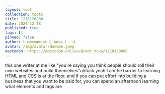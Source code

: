 ```yaml
---
layout: toot
collection: toots
title: 1218120800
date: 2024-12-18
published: true
tags: []
pinned: false
author: ⸸ commander ░ nova ⸸ :~$
avatar: /img/avatar/daemon.jpeg
mastodon: https://mastodon.online/@cmdr_nova/1218120800
---
```


this one writer at me like "you're saying you think people should roll their own websites and build themselves"uhfuck yeah I amthe barrier to learning HTML and CSS is at the floor, and if you can put effort into building a business that you want to be paid for, you can spend an afternoon learning what elements and tags are
